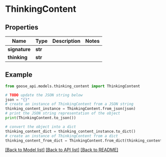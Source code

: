 # ThinkingContent


## Properties

Name | Type | Description | Notes
------------ | ------------- | ------------- | -------------
**signature** | **str** |  | 
**thinking** | **str** |  | 

## Example

```python
from goose_api.models.thinking_content import ThinkingContent

# TODO update the JSON string below
json = "{}"
# create an instance of ThinkingContent from a JSON string
thinking_content_instance = ThinkingContent.from_json(json)
# print the JSON string representation of the object
print(ThinkingContent.to_json())

# convert the object into a dict
thinking_content_dict = thinking_content_instance.to_dict()
# create an instance of ThinkingContent from a dict
thinking_content_from_dict = ThinkingContent.from_dict(thinking_content_dict)
```
[[Back to Model list]](../README.md#documentation-for-models) [[Back to API list]](../README.md#documentation-for-api-endpoints) [[Back to README]](../README.md)


